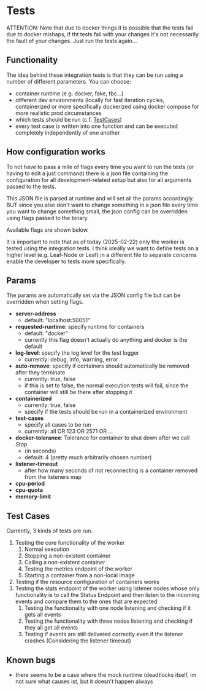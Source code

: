 # Tests

ATTENTION: Note that due to docker things it is possible that the tests fail due to docker mishaps, if tht tests fail with your changes it's not necessarily the fault of your changes. Just run the tests  again...

## Functionality

The idea behind these integration tests is that they can be run using a number of different parameters. You can choose:
  - container runtime (e.g. docker, fake, tbc...)
  - different dev environments (locally for fast iteration cycles, containerized or more specifically dockerized using docker compose 
for more realistic prod circumstances
  - which tests should be run (c.f. [TestCases](#test-cases))
  - every test case is written into one function and can be executed completely independently of one another

## How configuration works
To not have to pass a mile of flags every time you want to run the tests (or having to edit a just command) there is a json file
containing the configuration for all development-related setup but also for all arguments passed to the tests.

This JSON file is parsed at runtime and will set all the params accordingly. BUT since you also don't want to change something in a 
json file every time you want to change something small, the json config can be overridden using flags passed to the binary.

Available flags are shown below. 

It is important to note that as of today (2025-02-22) only the worker is tested using the integration tests. I think ideally we want
to define tests on a higher level (e.g. Leaf-Node or Leaf) in a different file to separate concerns enable the developer to tests more
specifically.


## Params
The params are automatically set via the JSON config file but can be overridden when setting flags.
- **server-address**
  - default: "localhost:50051"
- **requested-runtime**: specify runtime for containers
  - default: "docker"
  - currently this flag doesn't actually do anything and docker is the default
- **log-level**: specify the log level for the test logger
  - currently: debug, info, warning, error
- **auto-remove**: specify if containers should automatically be removed after they terminate
  - currently: true, false 
  - if this is set to false, the normal execution tests will fail, since the container will still be there after stopping it
- **containerized**
  - currently: true, false
  - specify if the tests should be run in a containerized environment
- **test-cases** <a id="test-cases"></a>
  - specify all cases to be run
  - currently: all OR 123 OR 2571 OR ...
- **docker-tolerance**: Tolerance for container to shut down after we call *Stop* 
  - (in seconds)
  - default: 4 (pretty much arbitrarily chosen number)
- **listener-timeout** 
  - after how many seconds of not reconnecting is a container removed from the listeners map
- **cpu-period**
- **cpu-quota**
- **memory-limit**

## Test Cases

Currently, 3 kinds of tests are run. 

1. Testing the core functionality of the worker
   1. Normal execution
   2. Stopping a non-existent container
   3. Calling a non-existent container
   4. Testing the metrics endpoint of the worker
   5. Starting a container from a non-local image 
2. Testing if the resource configuration of containers works
3. Testing the stats endpoint of the worker using listener nodes whose only functionality is to call the Status Endpoint and then
listen to the incoming events and compare them to the ones that are expected
   1. Testing the functionality with one node listening and checking if it gets all events
   2. Testing the functionality with three nodes listening and checking if they all get all events
   3. Testing if events are still delivered correctly even if the listener crashes (Considering the listener timeout)

## Known bugs

- there seems to be a case where the mock runtime (dead)locks itself, im not sure what causes ist, but it doesn't happen always

